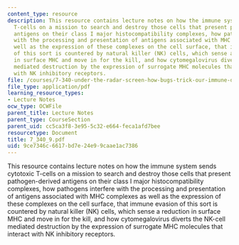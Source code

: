 ```yaml
---
content_type: resource
description: This resource contains lecture notes on how the immune system sends cytotoxic
  T-cells on a mission to search and destroy those cells that present pathogen-derived
  antigens on their class I major histocompatibility complexes, how pathogens interfere
  with the processing and presentation of antigens associated with MHC complexes as
  well as the expression of these complexes on the cell surface, that immune evasion
  of this sort is countered by natural killer (NK) cells, which sense a reduction
  in surface MHC and move in for the kill, and how cytomegalovirus diverts the NK-cell
  mediated destruction by the expression of surrogate MHC molecules that interact
  with NK inhibitory receptors.
file: /courses/7-340-under-the-radar-screen-how-bugs-trick-our-immune-defenses-spring-2007/9ce7346c6617bd7e24e99caae1ac7386_7_340_9.pdf
file_type: application/pdf
learning_resource_types:
- Lecture Notes
ocw_type: OCWFile
parent_title: Lecture Notes
parent_type: CourseSection
parent_uid: cc5ca3f8-3e95-5c32-e664-feca1afd7bee
resourcetype: Document
title: 7_340_9.pdf
uid: 9ce7346c-6617-bd7e-24e9-9caae1ac7386
---
```

This resource contains lecture notes on how the immune system sends cytotoxic T-cells on a mission to search and destroy those cells that present pathogen-derived antigens on their class I major histocompatibility complexes, how pathogens interfere with the processing and presentation of antigens associated with MHC complexes as well as the expression of these complexes on the cell surface, that immune evasion of this sort is countered by natural killer (NK) cells, which sense a reduction in surface MHC and move in for the kill, and how cytomegalovirus diverts the NK-cell mediated destruction by the expression of surrogate MHC molecules that interact with NK inhibitory receptors.

